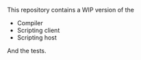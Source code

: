 This repository contains a WIP version of the

* Compiler
* Scripting client
* Scripting host

And the tests.

